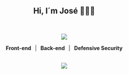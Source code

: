 <div align="center">
  <div align="center">
    <h2>Hi, I´m José 👨🏻‍💻</h2>
  </div>
  <br>
  <p align="center">
    <img src="https://skillicons.dev/icons?i=html,css,js,java,php,linux,bash,kali,vscode,git,github" />
  </p>
  <div style="display: flex; justify-content: center; font-weight: bold; max-width: 360px; margin: 0 auto; gap: 10px; align-items: center;">
    <span>Front-end</span>
    <span style="color: gray;">|</span>
    <span>Back-end</span>
    <span style="color: gray;">|</span>
    <span>Defensive Security</span>
  </div>
  <br>
  <p align="center">
    <img src="[https://github-readme-stats.vercel.app/api?username=Joseroman15&show_icons=true](https://github-readmestats.vercel.app/apiusername=anuraghazra&show_icons=true&hide=contribs,prs&cache_seconds=86400&theme=transparent&bg_color=0d1117)"/>
  </p>
</div>

<!--
**Joseroman15/Joseroman15** is a ✨ _special_ ✨ repository because its `README.md` (this file) appears on your GitHub profile.

Here are some ideas to get you started:

- 🔭 I’m currently working on ...
- 🌱 I’m currently learning ...
- 👯 I’m looking to collaborate on ...
- 🤔 I’m looking for help with ...
- 💬 Ask me about ...
- 📫 How to reach me: ...
- 😄 Pronouns: ...
- ⚡ Fun fact: ...
-->
